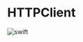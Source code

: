 # HTTPClient

![swift](https://github.com/denyskt-hub/HTTPClient/actions/workflows/swift.yml/badge.svg)
